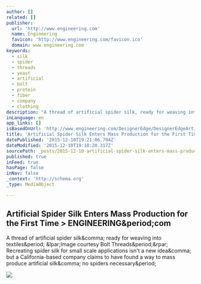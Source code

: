 ```yaml
---
author: []
related: []
publisher:
  url: 'http://www.engineering.com'
  name: Engineering
  favicon: 'http://www.engineering.com/favicon.ico'
  domain: www.engineering.com
keywords:
  - silk
  - spider
  - threads
  - yeast
  - artificial
  - bolt
  - protein
  - fiber
  - company
  - clothing
description: "A thread of artificial spider silk, ready for weaving into textiles. (Image courtesy Bolt Threads.) Recreating spider silk for small scale applications isn't a new idea, but a California-based company claims to have found a way to mass produce artificial silk, no spiders necessary."
inLanguage: en
app_links: []
isBasedOnUrl: 'http://www.engineering.com/DesignerEdge/DesignerEdgeArticles/ArticleID/10692/Artificial-Spider-Silk-Enters-Mass-Production-for-the-First-Time.aspx#.VgBf40ej37g.linkedin'
title: 'Artificial Spider Silk Enters Mass Production for the First Time > ENGINEERING.com'
datePublished: '2015-12-10T19:21:06.794Z'
dateModified: '2015-12-10T19:18:20.317Z'
sourcePath: _posts/2015-12-10-artificial-spider-silk-enters-mass-production-for-the-first.md
published: true
inFeed: true
hasPage: false
inNav: false
_context: 'http://schema.org'
_type: MediaObject

---
```

<article style=""><h1>Artificial Spider Silk Enters Mass Production for the First Time &gt; ENGINEERING&amp;period;com</h1><p>A thread of artificial spider silk&amp;comma; ready for weaving into textiles&amp;period; &amp;lpar;Image courtesy Bolt Threads&amp;period;&amp;rpar; Recreating spider silk for small scale applications isn't a new idea&amp;comma; but a California-based company claims to have found a way to mass produce artificial silk&amp;comma; no spiders necessary&amp;period;</p><img src="http://www.engineering.com/portals/0/BlogFiles/BoltThread3.jpg" /></article>